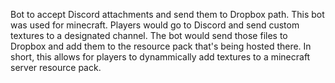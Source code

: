 Bot to accept Discord attachments and send them to Dropbox path.
This bot was used for minecraft. Players would go to Discord and send custom textures to a designated channel. The bot would send those files to Dropbox and add them to the resource pack that's being hosted there.
In short, this allows for players to dynammically add textures to a minecraft server resource pack.
